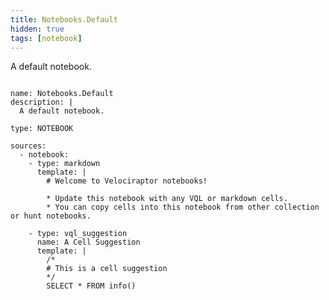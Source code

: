 ```yaml
---
title: Notebooks.Default
hidden: true
tags: [notebook]
---
```


A default notebook.


<pre><code class="language-yaml">
name: Notebooks.Default
description: |
  A default notebook.

type: NOTEBOOK

sources:
  - notebook:
    - type: markdown
      template: |
        # Welcome to Velociraptor notebooks!

        * Update this notebook with any VQL or markdown cells.
        * You can copy cells into this notebook from other collection or hunt notebooks.

    - type: vql_suggestion
      name: A Cell Suggestion
      template: |
        /*
        # This is a cell suggestion
        */
        SELECT * FROM info()

</code></pre>

